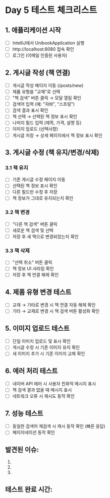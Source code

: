 # Day 5 테스트 체크리스트

## 1. 애플리케이션 시작
- [ ] IntelliJ에서 UnibookApplication 실행
- [ ] http://localhost:8080 접속 확인
- [ ] 로그인 (이메일 인증된 사용자)

## 2. 게시글 작성 (책 연결)
- [ ] 게시글 작성 페이지 이동 (/posts/new)
- [ ] 제품 유형을 "교재"로 선택
- [ ] "책 검색" 버튼 클릭 → 모달 열림 확인
- [ ] 검색어 입력 (예: "자바", "스프링")
- [ ] 검색 결과 표시 확인
- [ ] 책 선택 → 선택된 책 정보 표시 확인
- [ ] 나머지 필드 입력 (제목, 가격, 설명 등)
- [ ] 이미지 업로드 (선택사항)
- [ ] 게시글 저장 → 상세 페이지에서 책 정보 표시 확인

## 3. 게시글 수정 (책 유지/변경/삭제)
### 3.1 책 유지
- [ ] 기존 게시글 수정 페이지 이동
- [ ] 선택된 책 정보 표시 확인
- [ ] 다른 필드만 수정 후 저장
- [ ] 책 정보가 그대로 유지되는지 확인

### 3.2 책 변경
- [ ] "다른 책 검색" 버튼 클릭
- [ ] 새로운 책 검색 및 선택
- [ ] 저장 후 새 책으로 변경되었는지 확인

### 3.3 책 삭제
- [ ] "선택 취소" 버튼 클릭
- [ ] 책 정보 UI 사라짐 확인
- [ ] 저장 후 책 연결 해제 확인

## 4. 제품 유형 변경 테스트
- [ ] 교재 → 기타로 변경 시 책 연결 자동 해제 확인
- [ ] 기타 → 교재로 변경 시 책 검색 버튼 활성화 확인

## 5. 이미지 업로드 테스트
- [ ] 단일 이미지 업로드 및 표시 확인
- [ ] 게시글 수정 시 기존 이미지 유지 확인
- [ ] 새 이미지 추가 시 기존 이미지 교체 확인

## 6. 에러 처리 테스트
- [ ] 네이버 API 에러 시 사용자 친화적 메시지 표시
- [ ] 책 검색 결과 없을 때 메시지 표시
- [ ] 네트워크 오류 시 재시도 동작 확인

## 7. 성능 테스트
- [ ] 동일한 검색어 재검색 시 캐시 동작 확인 (빠른 응답)
- [ ] 페이지네이션 동작 확인

## 발견된 이슈:
1. 
2. 
3. 

## 테스트 완료 시간: 